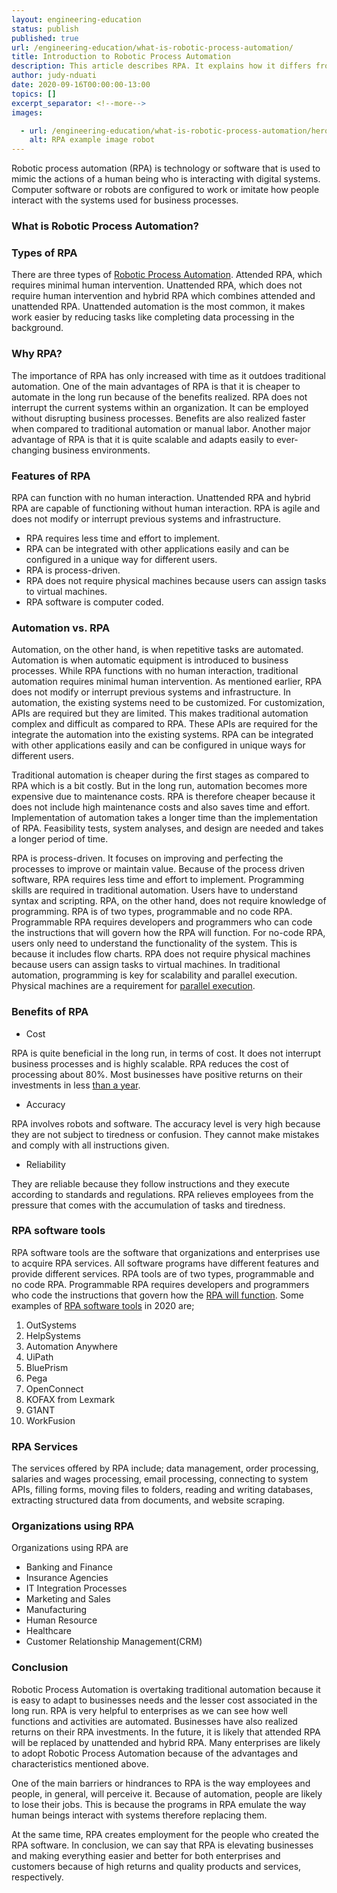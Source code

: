 ```yaml
---
layout: engineering-education
status: publish
published: true
url: /engineering-education/what-is-robotic-process-automation/
title: Introduction to Robotic Process Automation
description: This article describes RPA. It explains how it differs from traditional automation in terms of features and functionality. It also explains the importance of RPA and why we should consider it for enterprises.
author: judy-nduati
date: 2020-09-16T00:00:00-13:00
topics: []
excerpt_separator: <!--more-->
images:

  - url: /engineering-education/what-is-robotic-process-automation/hero.jpg
    alt: RPA example image robot
---
```

Robotic process automation (RPA) is technology or software that is used to mimic the actions of a human being who is interacting with digital systems. Computer software or robots are configured to work or imitate how people interact with the systems used for business processes.
<!--more-->

### What is Robotic Process Automation?
### Types of RPA
There are three types of [Robotic Process Automation](https://en.wikipedia.org/wiki/Robotic_process_automation). Attended RPA, which requires minimal human intervention. Unattended RPA, which does not require human intervention and hybrid RPA which combines attended and unattended RPA. Unattended automation is the most common, it makes work easier by reducing tasks like completing data processing in the background.

### Why RPA?
The importance of RPA has only increased with time as it outdoes traditional automation. One of the main advantages of RPA is that it is cheaper to automate in the long run because of the benefits realized. RPA does not interrupt the current systems within an organization. It can be employed without disrupting business processes. Benefits are also realized faster when compared to traditional automation or manual labor. Another major advantage of RPA is that it is quite scalable and adapts easily to ever-changing business environments.

### Features of RPA
RPA can function with no human interaction. Unattended RPA and hybrid RPA are capable of functioning without human interaction. RPA is agile and does not modify or interrupt previous systems and infrastructure.

- RPA requires less time and effort to implement.
- RPA can be integrated with other applications easily and can be configured in a unique way for different users.
- RPA is process-driven.
- RPA does not require physical machines because users can assign tasks to virtual machines.
- RPA software is computer coded.

### Automation vs. RPA
Automation, on the other hand, is when repetitive tasks are automated. Automation is when automatic equipment is introduced to business processes. While RPA functions with no human interaction, traditional automation requires minimal human intervention. As mentioned earlier, RPA does not modify or interrupt previous systems and infrastructure. In automation, the existing systems need to be customized. For customization, APIs are required but they are limited. This makes traditional automation complex and difficult as compared to RPA. These APIs are required for the integrate the automation into the existing systems. RPA can be integrated with other applications easily and can be configured in unique ways for different users.

Traditional automation is cheaper during the first stages as compared to RPA which is a bit costly. But in the long run, automation becomes more expensive due to maintenance costs. RPA is therefore cheaper because it does not include high maintenance costs and also saves time and effort. Implementation of automation takes a longer time than the implementation of RPA. Feasibility tests, system analyses, and design are needed and takes a longer period of time.

RPA is process-driven. It focuses on improving and perfecting the processes to improve or maintain value. Because of the process driven software, RPA requires less time and effort to implement. Programming skills are required in traditional automation. Users have to understand syntax and scripting. RPA, on the other hand, does not require knowledge of programming. RPA is of two types, programmable and no code RPA. Programmable RPA requires developers and programmers who can code the instructions that will govern how the RPA will function. For no-code RPA, users only need to understand the functionality of the system. This is because it includes flow charts. RPA does not require physical machines because users can assign tasks to virtual machines. In traditional automation, programming is key for scalability and parallel execution. Physical machines are a requirement for [parallel execution](https://www.javatpoint.com/rpa-vs-traditional-automation).

### Benefits of RPA

- Cost

RPA is quite beneficial in the long run, in terms of cost. It does not interrupt business processes and is highly scalable. RPA reduces the cost of processing about 80%. Most businesses have positive returns on their investments in less [than a year](https://www.uipath.com/rpa/robotic-process-automation).

- Accuracy

RPA involves robots and software. The accuracy level is very high because they are not subject to tiredness or confusion. They cannot make mistakes and comply with all instructions given.

- Reliability

They are reliable because they follow instructions and they execute according to standards and regulations. RPA relieves employees from the pressure that comes with the accumulation of tasks and tiredness.

### RPA software tools
RPA software tools are the software that organizations and enterprises use to acquire RPA services. All software programs have different features and provide different services. RPA tools are of two types, programmable and no code RPA. Programmable RPA requires developers and programmers who code the instructions that govern how the [RPA will function](https://ceoworld.biz/2019/10/07/what-is-rpa-and-what-organizations-are-using-it-the-most/). Some examples of [RPA software tools](https://www.guru99.com/robotics-process-automation-tools.html) in 2020 are;

1. OutSystems
2. HelpSystems
3. Automation Anywhere
4. UiPath
5. BluePrism
6. Pega
7. OpenConnect
8. KOFAX from Lexmark
9. G1ANT
10. WorkFusion

### RPA Services
The services offered by RPA include; data management, order processing, salaries and wages processing, email processing, connecting to system APIs, filling forms, moving files to folders, reading and writing databases, extracting structured data from documents, and website scraping.

### Organizations using RPA

Organizations using RPA are

- Banking and Finance
- Insurance Agencies
- IT Integration Processes
- Marketing and Sales
- Manufacturing
- Human Resource
- Healthcare
- Customer Relationship Management(CRM)

### Conclusion
Robotic Process Automation is overtaking traditional automation because it is easy to adapt to businesses needs and the lesser cost associated in the long run. RPA is very helpful to enterprises as we can see how well functions and activities are automated. Businesses have also realized returns on their RPA investments. In the future, it is likely that attended RPA will be replaced by unattended and hybrid RPA. Many enterprises are likely to adopt Robotic Process Automation because of the advantages and characteristics mentioned above.

One of the main barriers or hindrances to RPA is the way employees and people, in general, will perceive it. Because of automation, people are likely to lose their jobs. This is because the programs in RPA emulate the way human beings interact with systems therefore replacing them.

At the same time, RPA creates employment for the people who created the RPA software. In conclusion, we can say that RPA is elevating businesses and making everything easier and better for both enterprises and customers because of high returns and quality products and services, respectively.
